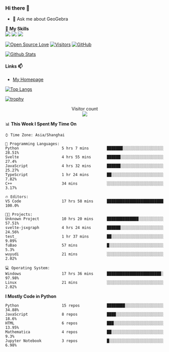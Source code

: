 ### Hi there 👋

<!--
**wuyudi/wuyudi** is a ✨ _special_ ✨ repository because its `README.md` (this file) appears on your GitHub profile.

Here are some ideas to get you started:

- 🔭 I’m currently working on ...
- 🌱 I’m currently learning ...
- 👯 I’m looking to collaborate on ...
- 🤔 I’m looking for help with ...

- 📫 How to reach me: ...
- 😄 Pronouns: ...
- ⚡ Fun fact: ...
-->

- 💬 Ask me about GeoGebra

🌟 **My Skills**  
![](https://img.shields.io/badge/-Python-3e74a2?style=flat-square&logo=Python&logoColor=fff)
![](https://img.shields.io/badge/-Mathematica-3e74a2?style=flat-square&logo=Wolfram&logoColor=fff)
![](https://img.shields.io/badge/-C%2B%2B-3e74a2?style=flat-square&logo=C%2B%2B&logoColor=fff)

[![Open Source Love](https://badges.frapsoft.com/os/v1/open-source.svg?v=103)](https://github.com/wuyudi/)
[![Visitors](https://visitor-badge.glitch.me/badge?page_id=wuyudi.wuyudi)](https://github.com/wuyudi/)
[![GitHub](https://img.shields.io/github/followers/wuyudi.svg?lable=GitHub&style=social)](https://github.com/wuyudi/)

[![Github Stats](https://github-readme-stats.vercel.app/api?username=wuyudi&show_icons=true)](https://github.com/wuyudi/)

#### Links 📫

* [My Homepage](https://wuyudi.github.io/blog/)

[![Top Langs](https://github-readme-stats.vercel.app/api/top-langs/?username=wuyudi&hide=HTML,jupyter%20notebook&layout=compact)](https://github.com/wuyudi/github-readme-stats)

[![trophy](https://github-profile-trophy.vercel.app/?username=wuyudi&theme=onedark)](https://github.com/ryo-ma/github-profile-trophy)

<p align="center"> 
  Visitor count<br>
  <img src="https://profile-counter.glitch.me/wuyudi/count.svg" />
</p>

<!--START_SECTION:waka-->
📊 **This Week I Spent My Time On** 

```text
⌚︎ Time Zone: Asia/Shanghai

💬 Programming Languages: 
Python                   5 hrs 7 mins        ███████░░░░░░░░░░░░░░░░░░   28.51% 
Svelte                   4 hrs 55 mins       ██████░░░░░░░░░░░░░░░░░░░   27.4% 
JavaScript               4 hrs 32 mins       ██████░░░░░░░░░░░░░░░░░░░   25.27% 
TypeScript               1 hr 24 mins        ██░░░░░░░░░░░░░░░░░░░░░░░   7.82% 
C++                      34 mins             ░░░░░░░░░░░░░░░░░░░░░░░░░   3.17%

🔥 Editors: 
VS Code                  17 hrs 58 mins      █████████████████████████   100.0%

🐱‍💻 Projects: 
Unknown Project          10 hrs 20 mins      ██████████████░░░░░░░░░░░   57.51% 
svelte-jsxgraph          4 hrs 24 mins       ██████░░░░░░░░░░░░░░░░░░░   24.56% 
test_                    1 hr 37 mins        ██░░░░░░░░░░░░░░░░░░░░░░░   9.09% 
fuBao                    57 mins             █░░░░░░░░░░░░░░░░░░░░░░░░   5.3% 
wuyudi                   21 mins             ░░░░░░░░░░░░░░░░░░░░░░░░░   2.02%

💻 Operating System: 
Windows                  17 hrs 36 mins      ████████████████████████░   97.98% 
Linux                    21 mins             ░░░░░░░░░░░░░░░░░░░░░░░░░   2.02%

```

**I Mostly Code in Python** 

```text
Python                   15 repos            ████████░░░░░░░░░░░░░░░░░   34.88% 
JavaScript               8 repos             ████░░░░░░░░░░░░░░░░░░░░░   18.6% 
HTML                     6 repos             ███░░░░░░░░░░░░░░░░░░░░░░   13.95% 
Mathematica              4 repos             ██░░░░░░░░░░░░░░░░░░░░░░░   9.3% 
Jupyter Notebook         3 repos             █░░░░░░░░░░░░░░░░░░░░░░░░   6.98%

```



<!--END_SECTION:waka-->
